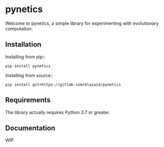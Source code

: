 # pynetics

Welcome to pynetics, a simple library for experimenting with
evolutionary computation.

## Installation

Installing from pip::

    pip install pynetics

Installing from source::

    pip install git+https://gitlab.com/blazaid/pynetics

## Requirements

The library actually requires Python 3.7 or greater.

## Documentation

WIP
